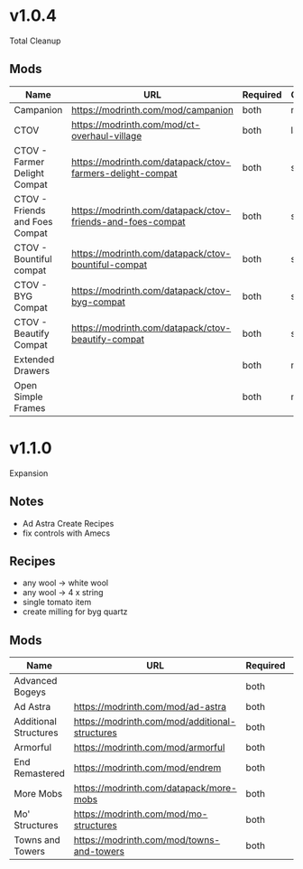 # v1.0.4

Total Cleanup

## Mods
| Name                     | URL                                           | Required      | Change |
|-----------------------|--------------------------------------------------|-------------|--------|
|Campanion|https://modrinth.com/mod/campanion|both|medium
|CTOV|https://modrinth.com/mod/ct-overhaul-village|both|large
|CTOV - Farmer Delight Compat|https://modrinth.com/datapack/ctov-farmers-delight-compat|both|small
|CTOV - Friends and Foes Compat|https://modrinth.com/datapack/ctov-friends-and-foes-compat|both|small
|CTOV - Bountiful compat|https://modrinth.com/datapack/ctov-bountiful-compat|both|small
|CTOV - BYG Compat|https://modrinth.com/datapack/ctov-byg-compat|both|small
|CTOV - Beautify Compat|https://modrinth.com/datapack/ctov-beautify-compat|both|small
|Extended Drawers||both|medium
|Open Simple Frames||both|medium

# v1.1.0

Expansion

## Notes
- Ad Astra Create Recipes
- fix controls with Amecs

## Recipes
- any wool -> white wool
- any wool -> 4 x string
- single tomato item
- create milling for byg quartz 

## Mods
| Name                     | URL                                           | Required      | Change |
|-----------------------|--------------------------------------------------|-------------|--------|
|Advanced Bogeys||both|small
|Ad Astra|https://modrinth.com/mod/ad-astra|both|large
|Additional Structures|https://modrinth.com/mod/additional-structures|both|medium
|Armorful|https://modrinth.com/mod/armorful|both|mediumb
|End Remastered|https://modrinth.com/mod/endrem|both|large
|More Mobs|https://modrinth.com/datapack/more-mobs|both|large
|Mo' Structures|https://modrinth.com/mod/mo-structures|both|medium
|Towns and Towers|https://modrinth.com/mod/towns-and-towers|both|medium
